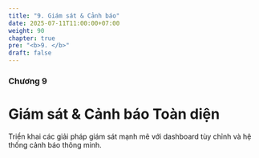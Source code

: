 ```yaml
---
title: "9. Giám sát & Cảnh báo"
date: 2025-07-11T11:00:00+07:00
weight: 90
chapter: true
pre: "<b>9. </b>"
draft: false
---
```


### Chương 9

# Giám sát & Cảnh báo Toàn diện

Triển khai các giải pháp giám sát mạnh mẽ với dashboard tùy chỉnh và hệ thống cảnh báo thông minh.
